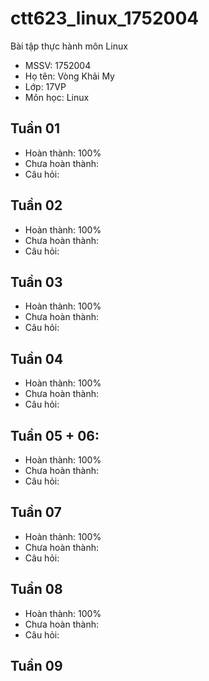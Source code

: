 # ctt623_linux_1752004
Bài tập thực hành môn Linux 

* MSSV: 1752004
* Họ tên: Vòng Khải My
* Lớp: 17VP
* Môn học: Linux

## Tuần 01
* Hoàn thành: 100%
* Chưa hoàn thành:
* Câu hỏi:
## Tuần 02
* Hoàn thành: 100%
* Chưa hoàn thành:
* Câu hỏi:
## Tuần 03
* Hoàn thành: 100%
* Chưa hoàn thành:
* Câu hỏi:
## Tuần 04
* Hoàn thành: 100%
* Chưa hoàn thành:
* Câu hỏi:
## Tuần 05 + 06:
* Hoàn thành: 100%
* Chưa hoàn thành:
* Câu hỏi:
## Tuần 07
* Hoàn thành: 100%
* Chưa hoàn thành:
* Câu hỏi:
## Tuần 08
* Hoàn thành: 100%
* Chưa hoàn thành:
* Câu hỏi:
## Tuần 09





